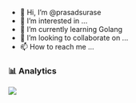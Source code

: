 - 👋 Hi, I’m @prasadsurase
- 👀 I’m interested in ...
- 🌱 I’m currently learning Golang
- 💞️ I’m looking to collaborate on ...
- 📫 How to reach me ...

<!---
prasadsurase/prasadsurase is a ✨ special ✨ repository because its `README.md` (this file) appears on your GitHub profile.
You can click the Preview link to take a look at your changes.
--->
### 📊 Analytics

![](https://github-readme-stats.vercel.app/api/top-langs/?username=toshimaru&layout=compact)

